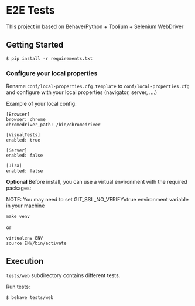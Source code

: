 # E2E Tests
This project in based on Behave/Python + Toolium + Selenium WebDriver

## Getting Started

```
$ pip install -r requirements.txt
```

### Configure your local properties
Rename `conf/local-properties.cfg.template` to `conf/local-properties.cfg`
and configure with your local properties (navigator, server, ....)

Example of your local config:
```text
[Browser]
browser: chrome
chromedriver_path: /bin/chromedriver

[VisualTests]
enabled: true

[Server]
enabled: false

[Jira]
enabled: false
```

__Optional__
Before install, you can use a virtual environment with the required packages:

NOTE: You may need to set GIT_SSL_NO_VERIFY=true environment variable in your machine

```
make venv
```

or

```
virtualenv ENV
source ENV/bin/activate
```


## Execution
`tests/web` subdirectory contains different tests.

Run tests:
```
$ behave tests/web
```